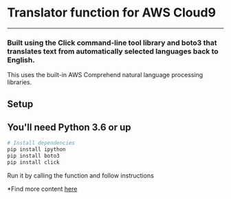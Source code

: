 # Translator function for AWS Cloud9
------------------------------------

### Built using the Click command-line tool library and boto3 that translates text from automatically selected languages back to English.
This uses the built-in AWS Comprehend natural language processing libraries.

## Setup
You'll need Python 3.6 or up
------------------------------------
```sh
# Install dependencies
pip install ipython
pip install boto3
pip install click
```
Run it by calling the function and follow instructions

*Find more content [here](https://noahgift.com)
